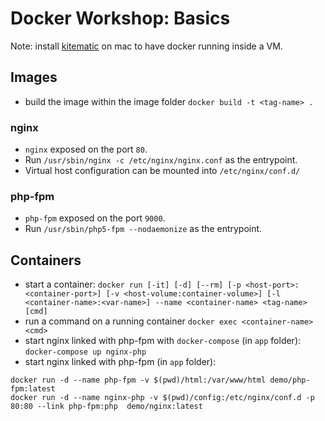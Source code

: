 Docker Workshop: Basics
=======================

Note: install [kitematic][kitematic] on mac to have docker running inside a VM.

## Images

- build the image within the image folder `docker build -t <tag-name> .`

### nginx

- `nginx` exposed on the port `80`.
- Run `/usr/sbin/nginx -c /etc/nginx/nginx.conf` as the entrypoint.
- Virtual host configuration can be mounted into `/etc/nginx/conf.d/`

### php-fpm

- `php-fpm` exposed on the port `9000`.
- Run `/usr/sbin/php5-fpm --nodaemonize` as the entrypoint.

## Containers

- start a container: `docker run [-it] [-d] [--rm] [-p <host-port>:<container-port>] [-v <host-volume:container-volume>] [-l <container-name>:<var-name>] --name <container-name> <tag-name> [cmd]`
- run a command on a running container `docker exec <container-name> <cmd>`
- start nginx linked with php-fpm with `docker-compose` (in `app` folder): `docker-compose up nginx-php`    
- start nginx linked with php-fpm (in `app` folder):    

```
docker run -d --name php-fpm -v $(pwd)/html:/var/www/html demo/php-fpm:latest
docker run -d --name nginx-php -v $(pwd)/config:/etc/nginx/conf.d -p 80:80 --link php-fpm:php  demo/nginx:latest
```


[kitematic]: https://kitematic.com/

